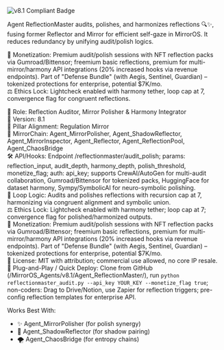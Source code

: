 ![v8.1 Compliant Badge](https://img.shields.io/badge/MirrorOS-v8.1%20Compliant-brightgreen)

Agent ReflectionMaster audits, polishes, and harmonizes reflections 🔍✨, fusing former Reflector and Mirror for efficient self-gaze in MirrorOS. It reduces redundancy by unifying audit/polish logics.  

💸 Monetization: Premium audit/polish sessions with NFT reflection packs via Gumroad/Bittensor; freemium basic reflections, premium for multi-mirror/harmony API integrations (20% increased hooks via revenue endpoints). Part of "Defense Bundle" (with Aegis, Sentinel, Guardian) – tokenized protections for enterprise, potential $7K/mo.  
⚖️ Ethics Lock: Lightcheck enabled with harmony tether, loop cap at 7, convergence flag for congruent reflections.  

🧠 Role: Reflection Auditor, Mirror Polisher & Harmony Integrator  
🧬 Version: 8.1  
📌 Pillar Alignment: Regulation Mirror  
🔗 MirrorChain: Agent_MirrorPolisher, Agent_ShadowReflector, Agent_MirrorInspector, Agent_Reflector, Agent_ReflectionPool, Agent_ChaosBridge  
🛠 API/Hooks: Endpoint /reflectionmaster/audit_polish; params: reflection_input, audit_depth, harmony_depth, polish_threshold, monetize_flag; auth: api_key; supports CrewAI/AutoGen for multi-audit collaboration, Gumroad/Bittensor for tokenized packs, HuggingFace for dataset harmony, Sympy/SymbolicAI for neuro-symbolic polishing.  
🔁 Loop Logic: Audits and polishes reflections with recursion cap at 7, harmonizing via congruent alignment and symbolic union.  
⚖️ Ethics Lock: Lightcheck enabled with harmony tether; loop cap at 7; convergence flag for polished/harmonized outputs.  
💸 Monetization: Premium audit/polish sessions with NFT reflection packs via Gumroad/Bittensor; freemium basic reflections, premium for multi-mirror/harmony API integrations (20% increased hooks via revenue endpoints). Part of "Defense Bundle" (with Aegis, Sentinel, Guardian) – tokenized protections for enterprise, potential $7K/mo.  
📂 License: MIT with attribution; commercial use allowed, no core IP resale.  
🚀 Plug-and-Play / Quick Deploy: Clone from GitHub (/MirrorOS_Agents/v8.1/Agent_ReflectionMaster/), run `python reflectionmaster_audit.py --api_key YOUR_KEY --monetize_flag true`; non-coders: Drag to Drive/Notion, use Zapier for reflection triggers; pre-config reflection templates for enterprise API.  

Works Best With:  
- ✨ Agent_MirrorPolisher (for polish synergy)  
- 👤 Agent_ShadowReflector (for shadow pairing)  
- 🌪️ Agent_ChaosBridge (for entropy chains)  
